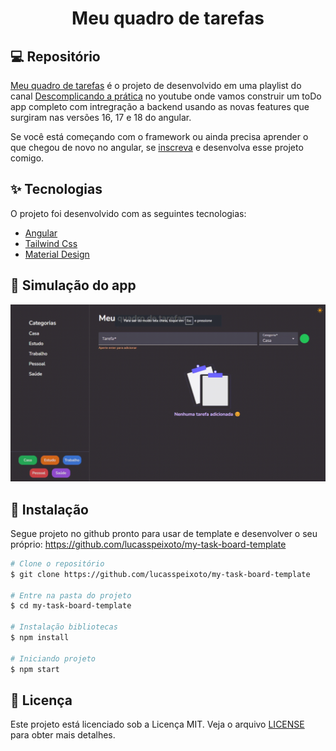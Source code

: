 <h1 align="center">
   Meu quadro de tarefas
</h1>

## 💻 Repositório

[Meu quadro de tarefas](https://github.com/lucasspeixoto/my-task-board.git) é o projeto de desenvolvido em uma playlist do canal [Descomplicando a prática](https://www.youtube.com/channel/UC6LY6Xw5ff_KaHwjHWRA9oA?sub_confirmation=1) no youtube onde vamos construir um toDo app completo com
intregração a backend usando as novas features que surgiram nas versões 16, 17 e 18 do angular.

Se você está começando com o framework ou ainda precisa aprender o que chegou de novo no angular, se [inscreva](https://www.youtube.com/channel/UC6LY6Xw5ff_KaHwjHWRA9oA?sub_confirmation=1) e desenvolva esse projeto comigo.

## ✨ Tecnologias

O projeto foi desenvolvido com as seguintes tecnologias:

- [Angular](https://angular.dev/)
- [Tailwind Css](https://tailwindcss.com/docs/installation)
- [Material Design](https://material.angular.io/)

## 📑 Simulação do app
![Login](public/app_demo.gif 'Demo')


## 🚀 Instalação

Segue projeto no github pronto para usar de template e desenvolver o seu próprio: https://github.com/lucasspeixoto/my-task-board-template

```bash
# Clone o repositório
$ git clone https://github.com/lucasspeixoto/my-task-board-template

# Entre na pasta do projeto
$ cd my-task-board-template

# Instalação bibliotecas
$ npm install

# Iniciando projeto
$ npm start

```

## 📝 Licença

Este projeto está licenciado sob a Licença MIT. Veja o arquivo [LICENSE](https://opensource.org/licenses/MIT) para obter mais detalhes.
